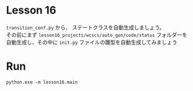 # Lesson 16

`transition_conf.py` から、 ステートクラスを自動生成しましょう。  
その前にまず `lesson16_projects/wcscs/auto_gen/code/status` フォルダーを自動生成し、その中に `init.py` ファイルの雛型を自動生成してみましょう  

# Run

```shell
python.exe -m lesson16.main
```
